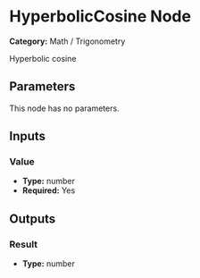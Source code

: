 
# HyperbolicCosine Node

**Category:** Math / Trigonometry

Hyperbolic cosine

## Parameters

This node has no parameters.

## Inputs


### Value
- **Type:** number
- **Required:** Yes



## Outputs


### Result
- **Type:** number




